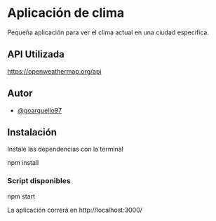 
# Aplicación de clima

Pequeña aplicación para ver el clima actual en una ciudad especifica.

## API Utilizada

https://openweathermap.org/api

## Autor

- [@goarguello97](https://www.github.com/goarguello97)


## Instalación

Instale las dependencias con la terminal

npm install 

### Script disponibles

npm start

La aplicación correrá en http://localhost:3000/